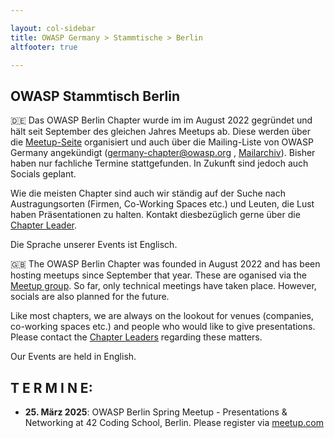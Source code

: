 ```yaml
---

layout: col-sidebar
title: OWASP Germany > Stammtische > Berlin
altfooter: true

---
```


## OWASP Stammtisch Berlin

🇩🇪 Das OWASP Berlin Chapter wurde im im August 2022 gegründet und hält seit September des gleichen Jahres Meetups ab. Diese werden über die [Meetup-Seite](https://www.meetup.com/owasp-berlin/) organisiert und auch über die Mailing-Liste von OWASP Germany angekündigt
([germany-chapter@owasp.org](mailto:germany-chapter@owasp.org) , [Mailarchiv](https://groups.google.com/a/owasp.org/forum/#!forum/germany-chapter)). Bisher haben nur fachliche Termine stattgefunden. In Zukunft sind jedoch auch Socials geplant.

Wie die meisten Chapter sind auch wir ständig auf der Suche nach Austragungsorten (Firmen, Co-Working Spaces etc.) und Leuten, die Lust haben Präsentationen zu halten. Kontakt diesbezüglich gerne über die [Chapter Leader](https://owasp.org/www-chapter-berlin/).

Die Sprache unserer Events ist Englisch. 

🇬🇧 The OWASP Berlin Chapter was founded in August 2022 and has been hosting meetups since September that year. These are oganised via the [Meetup group](https://www.meetup.com/owasp-berlin/). So far, only technical meetings have taken place. However, socials are also planned for the future.

Like most chapters, we are always on the lookout for venues (companies, co-working spaces etc.) and people who would like to give presentations. Please contact the [Chapter Leaders](https://owasp.org/www-chapter-berlin/) regarding these matters.

Our Events are held in English.


## **T E R M I N E:**
* **25. März 2025**: OWASP Berlin Spring Meetup - Presentations & Networking at 42 Coding School, Berlin. Please register via [meetup.com](https://www.meetup.com/owasp-berlin/events/306666235/) 
